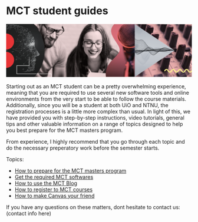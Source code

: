 # MCT student guides

![mct-banner](assets/img/mct-banner.png)

Starting out as an MCT student can be a pretty overwhelming experience, meaning that you are required to use several new software tools and online environments from the very start to be able to follow the course materials. Additionally, since you will be a student at both UiO and NTNU, the registration processes is a little more complex than usual. In light of this, we have provided you with step-by-step instructions, video tutorials, general tips and other valuable information on a range of topics designed to help you best prepare for the MCT masters program.

From experience, I highly recommend that you go through each topic and do the necessary preperatory work before the semester starts.

Topics:
* [How to prepare for the MCT masters program](https://github.com/MCT-master/Guides/wiki/How-to-prepare-for-the-MCT-masters-program)
* [Get the required MCT softwares](https://github.com/MCT-master/Guides/wiki/Required-MCT-software)
* [How to use the MCT Blog](https://github.com/MCT-master/Guides/wiki/How-to-use-the-MCT-Blog)
* [How to register to MCT courses](https://github.com/MCT-master/Guides/wiki/How-to-register-to-MCT-courses)
* [How to make Canvas your friend](https://github.com/MCT-master/Guides/wiki/Setting-up-Canvas)

If you have any questions on these matters, dont hesitate to contact us:
(contact info here)
